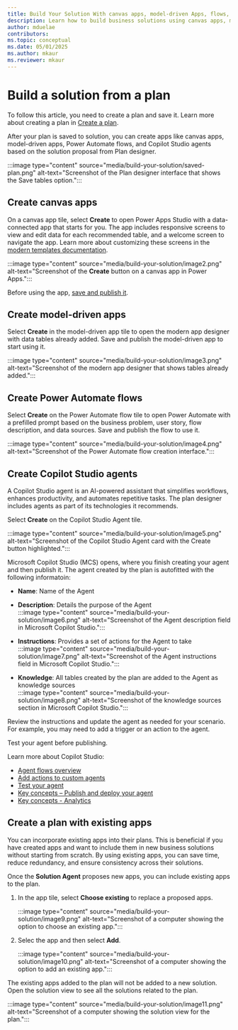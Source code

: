 ```yaml
---  
title: Build Your Solution With canvas apps, model-driven Apps, flows, and agents  
description: Learn how to build business solutions using canvas apps, model-driven apps, Power Automate flows, and Copilot Studio agents. Incorporate existing apps into your plans for efficiency and consistency.  
author: mduelae  
contributors:  
ms.topic: conceptual  
ms.date: 05/01/2025  
ms.author: mkaur  
ms.reviewer: mkaur  
---  
```


# Build a solution from a plan

To follow this article, you need to create a plan and save it. Learn more about creating a plan in [Create a plan](create-plan.md).

After your plan is saved to solution, you can create apps like canvas apps, model-driven apps, Power Automate flows, and Copilot Studio agents based on the solution proposal from Plan designer.

:::image type="content" source="media/build-your-solution/saved-plan.png" alt-text="Screenshot of the Plan designer interface that shows the Save tables option.":::  

## Create canvas apps

On a canvas app tile, select **Create** to open Power Apps Studio with a data-connected app that starts for you. The app includes responsive screens to view and edit data for each recommended table, and a welcome screen to navigate the app. Learn more about customizing these screens in the [modern templates documentation](/power-apps/maker/canvas-apps/add-screen-context-variables#welcome-screen).


:::image type="content" source="media/build-your-solution/image2.png" alt-text="Screenshot of the **Create** button on a canvas app in Power Apps.":::


Before using the app, [save and publish it](../canvas-apps/save-publish-app.md).

## Create model-driven apps

Select **Create** in the model-driven app tile to open the modern app designer with data tables already added. Save and publish the model-driven app to start using it.

:::image type="content" source="media/build-your-solution/image3.png" alt-text="Screenshot of the modern app designer that shows tables already added.":::

## Create Power Automate flows

Select **Create** on the Power Automate flow tile to open Power Automate with a prefilled prompt based on the business problem, user story, flow description, and data sources. Save and publish the flow to use it.

:::image type="content" source="media/build-your-solution/image4.png" alt-text="Screenshot of the Power Automate flow creation interface.":::

## Create Copilot Studio agents

A Copilot Studio agent is an AI-powered assistant that simplifies workflows, enhances productivity, and automates repetitive tasks. The plan designer includes agents as part of its technologies it recommends.

Select **Create** on the Copilot Studio Agent tile.

:::image type="content" source="media/build-your-solution/image5.png" alt-text="Screenshot of the Copilot Studio Agent card with the Create button highlighted.":::

Microsoft Copilot Studio (MCS) opens, where you finish creating your agent and then publish it. The agent created by the plan is autofitted with the following informatoin:

- **Name**: Name of the Agent  

- **Description**: Details the purpose of the Agent  
   :::image type="content" source="media/build-your-solution/image6.png" alt-text="Screenshot of the Agent description field in Microsoft Copilot Studio.":::

- **Instructions**: Provides a set of actions for the Agent to take  
   :::image type="content" source="media/build-your-solution/image7.png" alt-text="Screenshot of the Agent instructions field in Microsoft Copilot Studio.":::

- **Knowledge**: All tables created by the plan are added to the Agent as knowledge sources  
   :::image type="content" source="media/build-your-solution/image8.png" alt-text="Screenshot of the knowledge sources section in Microsoft Copilot Studio.":::

Review the instructions and update the agent as needed for your scenario. For example, you may need to add a trigger or an action to the agent.

Test your agent before publishing. 

Learn more about Copilot Studio:

- [Agent flows overview](/microsoft-copilot-studio/flows-overview)  
- [Add actions to custom agents](/microsoft-copilot-studio/advanced-plugin-actions)  
- [Test your agent](/microsoft-copilot-studio/authoring-test-bot?tabs=webApp)  
- [Key concepts – Publish and deploy your agent](/microsoft-copilot-studio/publication-fundamentals-publish-channels)  
- [Key concepts - Analytics](/microsoft-copilot-studio/analytics-overview)  

## Create a plan with existing apps

You can incorporate existing apps into their plans. This is beneficial if you have  created apps and want to include them in new business solutions without starting from scratch. By using existing apps, you can save time, reduce redundancy, and ensure consistency across their solutions.

Once the **Solution Agent** proposes new apps, you can include existing apps to the plan.

1. In the app tile, select **Choose existing** to replace a proposed apps.

   :::image type="content" source="media/build-your-solution/image9.png" alt-text="Screenshot of a computer showing the option to choose an existing app.":::

2. Selec the app and then select **Add**.

   :::image type="content" source="media/build-your-solution/image10.png" alt-text="Screenshot of a computer showing the option to add an existing app.":::

The existing apps added to the plan will not be added to a new solution. Open the solution view to see all the solutions related to the plan.

:::image type="content" source="media/build-your-solution/image11.png" alt-text="Screenshot of a computer showing the solution view for the plan.":::